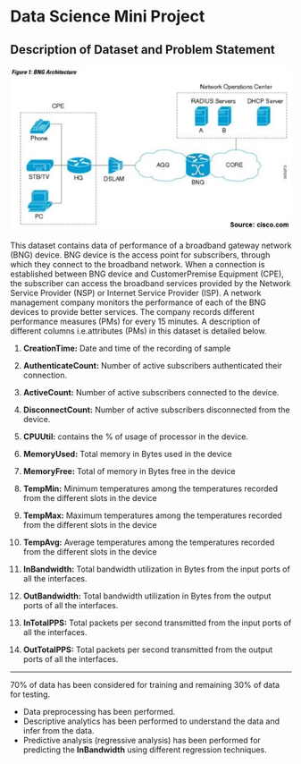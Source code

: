 # Data Science Mini Project

## Description of Dataset and Problem Statement

![BNG Architecture](https://github.com/JaiLuthra1/DS3_MiniProject/blob/master/bngarch.jpg)

This dataset contains data of performance of a broadband gateway network (BNG) device. BNG device is the access point for subscribers, through which they connect to the broadband network. When a connection is established between BNG device and CustomerPremise Equipment (CPE), the subscriber can access the broadband services provided by the Network Service Provider (NSP) or Internet Service Provider (ISP). A network management company monitors the performance of each of the BNG devices to provide better services. The company records different performance measures (PMs) for every 15 minutes. A description of different columns i.e.attributes (PMs) in this dataset is detailed below.

1. **CreationTime:** Date and time of the recording of sample

1. **AuthenticateCount:** Number of active subscribers authenticated their connection.  

1. **ActiveCount:** Number of active subscribers connected to the device.

1. **DisconnectCount:** Number of active subscribers disconnected from the device.

1. **CPUUtil:** contains the % of usage of processor in the device.

1. **MemoryUsed:** Total memory in Bytes used in the device

1. **MemoryFree:** Total of memory in Bytes free in the device

1. **TempMin:** Minimum temperatures among the temperatures recorded from the different slots in the device

1. **TempMax:** Maximum temperatures among the temperatures recorded from the different slots in the device

1. **TempAvg:** Average temperatures among the temperatures recorded from the different slots in the device

1. **InBandwidth:** Total bandwidth utilization in Bytes from the input ports of all the interfaces. 

1. **OutBandwidth:** Total bandwidth utilization in Bytes from the output ports of all the interfaces.

1. **InTotalPPS:** Total packets per second transmitted from the input ports of all the interfaces.

1. **OutTotalPPS:** Total packets per second transmitted from the output ports of all the interfaces.

--------------------------------------------------------------------------------------------------------------------
70% of data has been considered for training and remaining 30% of data for testing.

* Data preprocessing has been performed.
* Descriptive analytics has been performed to understand the data and infer from the data. 
* Predictive analysis (regressive analysis) has been performed for predicting the **InBandwidth** using different regression techniques.

